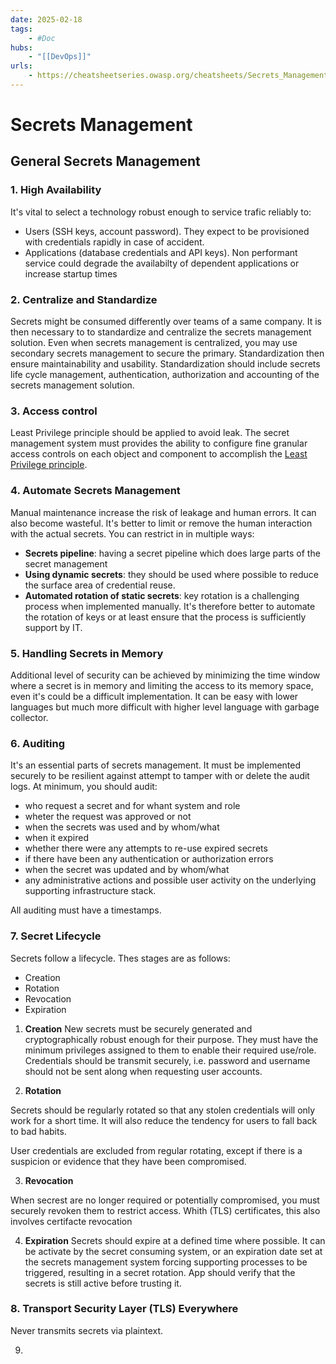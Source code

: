 ```yaml
---
date: 2025-02-18
tags:
    - #Doc 
hubs:
    - "[[DevOps]]"
urls:
    - https://cheatsheetseries.owasp.org/cheatsheets/Secrets_Management_Cheat_Sheet.html
---
```


# Secrets Management

## General Secrets Management

### 1.  High Availability
It's vital to select a technology robust enough to service trafic reliably to:
- Users (SSH keys, account password). They expect to be provisioned with credentials
rapidly in case of accident. 
- Applications (database credentials and API keys). Non performant service could degrade
  the availabilty of dependent applications or increase startup times

### 2. Centralize and Standardize

Secrets might be consumed differently over teams of a same company. It is then necessary
to to standardize and centralize the secrets management solution. Even when secrets
management is centralized, you may use secondary secrets management to secure the
primary. Standardization then ensure maintainability and usability.
Standardization should include secrets life cycle management, authentication,
authorization and accounting of the secrets management solution.

### 3. Access control

Least Privilege principle should be applied to avoid leak. The secret management
system must provides the ability to configure fine granular access controls on each
object and component to accomplish the [Least Privilege principle](obsidian://open?vault=ObsidianVault&file=inbox%2F2025-02-18_Least_Privilege_principle).


### 4. Automate Secrets Management

Manual maintenance increase the risk of leakage and human errors. It can also become
wasteful. It's better to limit or remove the human interaction with the actual secrets.
You can restrict in in multiple ways:
- **Secrets pipeline**: having a secret pipeline which does large parts of the secret
management
- **Using dynamic secrets**: they should be used where possible to reduce the surface
area of credential reuse.
- **Automated rotation of static secrets**: key rotation is a challenging process when
implemented manually. It's therefore better to automate the rotation of keys or at least
ensure that the process is sufficiently support by IT.

### 5. Handling Secrets in Memory

Additional level of security can be achieved by minimizing the time window where a
secret is in memory and limiting the access to its memory space, even it's could be a
difficult implementation.
It can be easy with lower languages but much more difficult with higher level language
with garbage collector.

### 6. Auditing

It's an essential parts of secrets management. It must be implemented securely to be
resilient against attempt to tamper with or delete the audit logs. At minimum, you
should audit:
- who request a secret and for whant system and role
- wheter the request was approved or not
- when the secrets was used and by whom/what
- when it expired
- whether there were any attempts to re-use expired secrets
- if there have been any authentication or authorization errors
- when the secret was updated and by whom/what
- any administrative actions and possible user activity on the underlying supporting
infrastructure stack.

All auditing must have a timestamps.

### 7. Secret Lifecycle

Secrets follow a lifecycle. Thes stages are as follows:
- Creation
- Rotation
- Revocation
- Expiration

1. **Creation**
New secrets must be securely generated and cryptographically robust enough for their
purpose. They must have the minimum privileges assigned to them to enable their
required use/role.
Credentials should be transmit securely, i.e. password and username should not be sent
along when requesting user accounts. 

2. **Rotation**

Secrets should be regularly rotated so that any stolen credentials will only work for a
short time. It will also reduce the tendency for users to fall back to bad habits.

User credentials are excluded from regular rotating, except if there is a suspicion or
evidence that they have been compromised.

3. **Revocation**

When secrest are no longer required or potentially compromised, you must securely
revoken them to restrict access. Whith (TLS) certificates, this also involves certifacte
revocation

4. **Expiration**
Secrets should expire at a defined time where possible. It can be activate by the secret
consuming system, or an expiration date set at the secrets management system forcing
supporting processes to be triggered, resulting in a secret rotation.
App should verify that the secrets is still active before trusting it.

### 8. Transport Security Layer (TLS) Everywhere

Never transmits secrets via plaintext.

9. 


